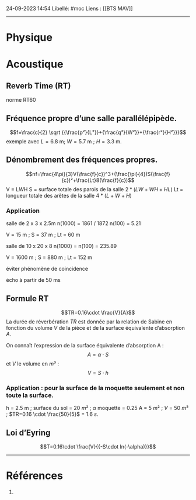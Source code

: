 24-09-2023 14:54
Libellé: #moc
Liens : [[BTS MAV]] 

---
# Physique

# Acoustique
## Reverb Time (RT)
norme RT60
## Fréquence propre d’une salle parallélépipède.
$$f=\frac{c}{2} \sqrt {{\frac{p²}{L²}}+{\frac{q²}{W²}}+{\frac{r²}{H²}}}$$
exemple avec $L=6.8$ m; $W=5.7$ m ; $H=3.3$ m. 

## Dénombrement des fréquences propres.
$$nf=\frac{4\pi}{3}V(\frac{f}{c})^3+(\frac{\pi}{4})S(\frac{f}{c})²+\frac{Lt}8(\frac{f}{c})$$
V = L*W*H
S = surface totale des parois de la salle $2*(LW+WH+HL)$
Lt = longueur totale des arêtes de la salle $4*(L+W+H)$
### Application

salle de 2 x 3 x 2.5m
n(1000) = 1861 / 1872 
n(100) = 5.21

V = 15 m ; S = 37 m ; Lt = 60 m

salle de 10 x 20 x 8
n(1000) = 
n(100) = 235.89

V = 1600 m ; S = 880 m ; Lt = 152 m

éviter phénomène de coincidence

écho à partir de 50 ms
## Formule RT
$$TR=0.16\cdot \frac{V}{A}$$
La durée de réverbération $TR$ est donnée par la relation de Sabine en fonction du volume $V$ de la pièce et de la surface équivalente d’absorption $A$.

On connaît l’expression de la surface équivalente d’absorption A : 
$$A=\alpha \cdot S$$
et $V$ le volume en $m³$ :
$$V=S\cdot h$$
### Application : pour la surface de la moquette seulement et non toute la surface.
h = 2.5 m ; surface du sol = 20 $m²$ ; $\alpha$ moquette = 0.25
A = 5 $m²$ ; $V$ = 50 $m³$ ; $TR=0.16 \cdot \frac{50}{5}$ = 1.6 $s$.

## Loi d’Eyring
$$T=0.16\cdot \frac{V}{{-S\cdot ln(-\alpha)}}$$

---
# Références
1. 